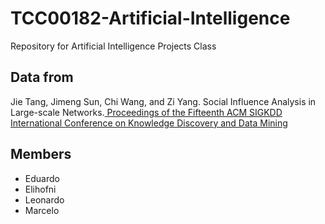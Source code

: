 # TCC00182-Artificial-Intelligence
Repository for Artificial Intelligence Projects Class

## Data from
Jie Tang, Jimeng Sun, Chi Wang, and Zi Yang. Social Influence Analysis in Large-scale Networks.[ Proceedings of the Fifteenth ACM SIGKDD International Conference on Knowledge Discovery and Data Mining](http://keg.cs.tsinghua.edu.cn/jietang/publications/KDD09-Tang-et-al-Social-Influence-Analysis.pdf)

## Members
- Eduardo
- Elihofni
- Leonardo
- Marcelo

